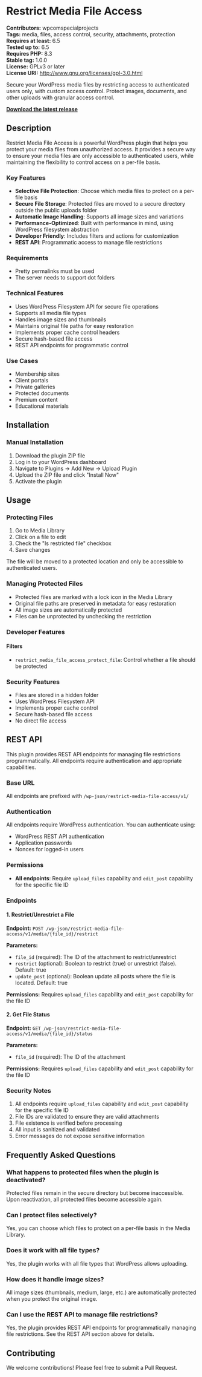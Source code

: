 # Restrict Media File Access

**Contributors:** wpcomspecialprojects  
**Tags:** media, files, access control, security, attachments, protection  
**Requires at least:** 6.5  
**Tested up to:** 6.5  
**Requires PHP:** 8.3  
**Stable tag:** 1.0.0  
**License:** GPLv3 or later  
**License URI:** <http://www.gnu.org/licenses/gpl-3.0.html>  

Secure your WordPress media files by restricting access to authenticated users only, with custom access control. Protect images, documents, and other uploads with granular access control.

**[Download the latest release](https://github.com/a8cteam51/restrict-media-file-access/releases/latest/download/restrict-media-file-access.zip)**

## Description

Restrict Media File Access is a powerful WordPress plugin that helps you protect your media files from unauthorized access. It provides a secure way to ensure your media files are only accessible to authenticated users, while maintaining the flexibility to control access on a per-file basis.

### Key Features

* **Selective File Protection**: Choose which media files to protect on a per-file basis
* **Secure File Storage**: Protected files are moved to a secure directory outside the public uploads folder
* **Automatic Image Handling**: Supports all image sizes and variations
* **Performance-Optimized**: Built with performance in mind, using WordPress filesystem abstraction
* **Developer Friendly**: Includes filters and actions for customization
* **REST API**: Programmatic access to manage file restrictions

### Requirements

* Pretty permalinks must be used
* The server needs to support dot folders

### Technical Features

* Uses WordPress Filesystem API for secure file operations
* Supports all media file types
* Handles image sizes and thumbnails
* Maintains original file paths for easy restoration
* Implements proper cache control headers
* Secure hash-based file access
* REST API endpoints for programmatic control

### Use Cases

* Membership sites
* Client portals
* Private galleries
* Protected documents
* Premium content
* Educational materials

## Installation

### Manual Installation

1. Download the plugin ZIP file
2. Log in to your WordPress dashboard
3. Navigate to Plugins → Add New → Upload Plugin
4. Upload the ZIP file and click "Install Now"
5. Activate the plugin

## Usage

### Protecting Files

1. Go to Media Library
2. Click on a file to edit
3. Check the "Is restricted file" checkbox
4. Save changes

The file will be moved to a protected location and only be accessible to authenticated users.

### Managing Protected Files

* Protected files are marked with a lock icon in the Media Library
* Original file paths are preserved in metadata for easy restoration
* All image sizes are automatically protected
* Files can be unprotected by unchecking the restriction

### Developer Features

#### Filters

* `restrict_media_file_access_protect_file`: Control whether a file should be protected

### Security Features

* Files are stored in a hidden folder
* Uses WordPress Filesystem API
* Implements proper cache control
* Secure hash-based file access
* No direct file access

## REST API

This plugin provides REST API endpoints for managing file restrictions programmatically. All endpoints require authentication and appropriate capabilities.

### Base URL

All endpoints are prefixed with `/wp-json/restrict-media-file-access/v1/`

### Authentication

All endpoints require WordPress authentication. You can authenticate using:

* WordPress REST API authentication
* Application passwords
* Nonces for logged-in users

### Permissions

* **All endpoints**: Require `upload_files` capability and `edit_post` capability for the specific file ID

### Endpoints

#### 1. Restrict/Unrestrict a File

**Endpoint:** `POST /wp-json/restrict-media-file-access/v1/media/{file_id}/restrict`

**Parameters:**

* `file_id` (required): The ID of the attachment to restrict/unrestrict
* `restrict` (optional): Boolean to restrict (true) or unrestrict (false). Default: true
* `update_post` (optional): Boolean update all posts where the file is located. Default: true

**Permissions:** Requires `upload_files` capability and `edit_post` capability for the file ID

#### 2. Get File Status

**Endpoint:** `GET /wp-json/restrict-media-file-access/v1/media/{file_id}/status`

**Parameters:**

* `file_id` (required): The ID of the attachment

**Permissions:** Requires `upload_files` capability and `edit_post` capability for the file ID

### Security Notes

1. All endpoints require `upload_files` capability and `edit_post` capability for the specific file ID
2. File IDs are validated to ensure they are valid attachments
3. File existence is verified before processing
4. All input is sanitized and validated
5. Error messages do not expose sensitive information

## Frequently Asked Questions

### What happens to protected files when the plugin is deactivated?

Protected files remain in the secure directory but become inaccessible. Upon reactivation, all protected files become accessible again.

### Can I protect files selectively?

Yes, you can choose which files to protect on a per-file basis in the Media Library.

### Does it work with all file types?

Yes, the plugin works with all file types that WordPress allows uploading.

### How does it handle image sizes?

All image sizes (thumbnails, medium, large, etc.) are automatically protected when you protect the original image.

### Can I use the REST API to manage file restrictions?

Yes, the plugin provides REST API endpoints for programmatically managing file restrictions. See the REST API section above for details.

## Contributing

We welcome contributions! Please feel free to submit a Pull Request.
